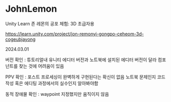 # JohnLemon

Unity Learn 존 레몬의 공포 체험: 3D 초급자용

https://learn.unity.com/project/jon-remonyi-gongpo-ceheom-3d-cogeubjayong

2024.03.01

버전 확인 : 튜토리얼내 유니티 에디터 버전과 노트북에 설치된 에디터 버전이 달라 컴포넌트를 찾는 것에 어려움이 있음

PPV 확인 : 포스트 프로세싱이 완벽하게 구현된다는 확신이 없음 노트북 문제인지 코드 작성 혹은 에디팅 과정에서의 실수인지 알아봐야함

동적 장애물 확인 : waypoint 지정했지만 움직이지 않음
